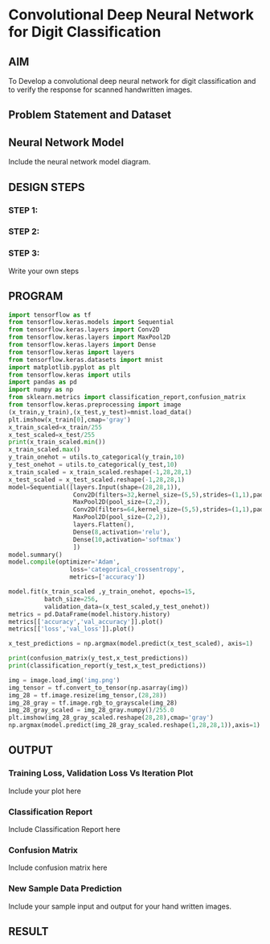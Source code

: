 # Convolutional Deep Neural Network for Digit Classification

## AIM

To Develop a convolutional deep neural network for digit classification and to verify the response for scanned handwritten images.

## Problem Statement and Dataset

## Neural Network Model

Include the neural network model diagram.

## DESIGN STEPS

### STEP 1:

### STEP 2:

### STEP 3:

Write your own steps

## PROGRAM
```python
import tensorflow as tf
from tensorflow.keras.models import Sequential
from tensorflow.keras.layers import Conv2D
from tensorflow.keras.layers import MaxPool2D
from tensorflow.keras.layers import Dense
from tensorflow.keras import layers
from tensorflow.keras.datasets import mnist
import matplotlib.pyplot as plt
from tensorflow.keras import utils
import pandas as pd
import numpy as np
from sklearn.metrics import classification_report,confusion_matrix
from tensorflow.keras.preprocessing import image
(x_train,y_train),(x_test,y_test)=mnist.load_data()
plt.imshow(x_train[0],cmap='gray')
x_train_scaled=x_train/255
x_test_scaled=x_test/255
print(x_train_scaled.min())
x_train_scaled.max()
y_train_onehot = utils.to_categorical(y_train,10)
y_test_onehot = utils.to_categorical(y_test,10)
x_train_scaled = x_train_scaled.reshape(-1,28,28,1)
x_test_scaled = x_test_scaled.reshape(-1,28,28,1)
model=Sequential([layers.Input(shape=(28,28,1)),
                  Conv2D(filters=32,kernel_size=(5,5),strides=(1,1),padding='valid',activation='relu'),
                  MaxPool2D(pool_size=(2,2)),
                  Conv2D(filters=64,kernel_size=(5,5),strides=(1,1),padding='same',activation='relu'),
                  MaxPool2D(pool_size=(2,2)),
                  layers.Flatten(),
                  Dense(8,activation='relu'),
                  Dense(10,activation='softmax')
                  ])
model.summary()
model.compile(optimizer='Adam',
                 loss='categorical_crossentropy',
                 metrics=['accuracy'])

model.fit(x_train_scaled ,y_train_onehot, epochs=15,
          batch_size=256, 
          validation_data=(x_test_scaled,y_test_onehot))
metrics = pd.DataFrame(model.history.history)
metrics[['accuracy','val_accuracy']].plot()
metrics[['loss','val_loss']].plot()

x_test_predictions = np.argmax(model.predict(x_test_scaled), axis=1)

print(confusion_matrix(y_test,x_test_predictions))
print(classification_report(y_test,x_test_predictions))

img = image.load_img('img.png')
img_tensor = tf.convert_to_tensor(np.asarray(img))
img_28 = tf.image.resize(img_tensor,(28,28))
img_28_gray = tf.image.rgb_to_grayscale(img_28)
img_28_gray_scaled = img_28_gray.numpy()/255.0
plt.imshow(img_28_gray_scaled.reshape(28,28),cmap='gray')
np.argmax(model.predict(img_28_gray_scaled.reshape(1,28,28,1)),axis=1)

```

## OUTPUT

### Training Loss, Validation Loss Vs Iteration Plot

Include your plot here

### Classification Report

Include Classification Report here

### Confusion Matrix

Include confusion matrix here

### New Sample Data Prediction

Include your sample input and output for your hand written images.

## RESULT
